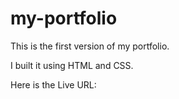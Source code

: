 # my-portfolio

This is the first version of my portfolio.

I built it using HTML and CSS.

Here is the Live URL: 
